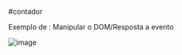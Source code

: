 
#contador


Exemplo de : Manipular o DOM/Resposta a evento


![image](https://github.com/welinsonmacedo/Contador/assets/98168234/dcf8c6a2-91fb-4805-a215-20a41dd7c1b9)



